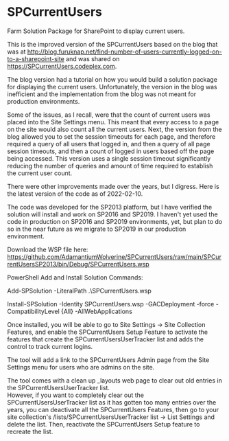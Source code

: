 # SPCurrentUsers
Farm Solution Package for SharePoint to display current users.

This is the improved version of the SPCurrentUsers based on the blog that was at http://blog.furuknap.net/find-number-of-users-currently-logged-on-to-a-sharepoint-site and was shared on https://SPCurrentUsers.codeplex.com.   

The blog version had a tutorial on how you would build a solution package for displaying the current users.  Unfortunately, the version in the blog was inefficient and the implementation from the blog was not meant for production environments.

Some of the issues, as I recall, were that the count of current users was placed into the Site Settings menu.  This meant that every access to a page on the site would also count all the current users.   Next, the version from the blog allowed you to set the session timeouts for each page, and therefore required a query of all users that logged in, and then a query of all page session timeouts, and then a count of logged in users based off the page being accessed.  This version uses a single session timeout significantly reducing the number of queries and amount of time required to establish the current user count.

There were other improvements made over the years, but I digress.  Here is the latest version of the code as of 2022-02-10.

The code was developed for the SP2013 platform, but I have verified the solution will install and work on SP2016 and SP2019.  I haven't yet used the code in production on SP2016 and SP2019 environments, yet, but plan to do so in the near future as we migrate to SP2019 in our production environment.


Download the WSP file here:
https://github.com/AdamantiumWolverine/SPCurrentUsers/raw/main/SPCurrentUsersSP2013/bin/Debug/SPCurrentUsers.wsp


PowerShell Add and Install Solution Commands:

   Add-SPSolution -LiteralPath .\SPCurrentUsers.wsp

   Install-SPSolution -Identity SPCurrentUsers.wsp -GACDeployment -force -CompatibilityLevel {All} -AllWebApplications
   
   
Once installed, you will be able to go to Site Settings -> Site Collection Features, and enable the SPCurrentUsers Setup Feature to activate the features that create the SPCurrentUsersUserTracker list and adds the control to track current logins.

The tool will add a link to the SPCurrentUsers Admin page from the Site Settings menu for users who are admins on the site.


The tool comes with a clean up _layouts web page to clear out old entries in the SPCurrentUsersUserTracker list.  
However, if you want to completely clear out the SPCurrentUsersUserTracker list as it has gotten too many entries over the years, you can deactivate all the SPCurrentUsers Features, then go to your site collection's /lists/SPCurrentUsersUserTracker list -> List Settings  and delete the list.  Then, reactivate the SPCurrentUsers Setup feature to recreate the list.



